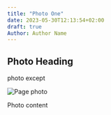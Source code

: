 ```yaml
---
title: "Photo One"
date: 2023-05-30T12:13:54+02:00
draft: true
Author: Author Name
---
```


## Photo Heading

photo except

![Page photo](https://placehold.it/500/300)

Photo content

